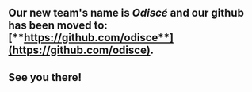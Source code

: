 ## Our new team's name is ***Odiscé*** and our github has been moved to: [**https://github.com/odisce**](https://github.com/odisce).

## **See you there!**
